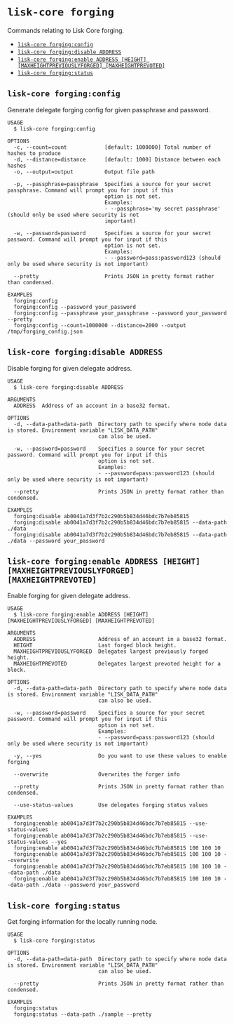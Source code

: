 # `lisk-core forging`

Commands relating to Lisk Core forging.

- [`lisk-core forging:config`](#lisk-core-forgingconfig)
- [`lisk-core forging:disable ADDRESS`](#lisk-core-forgingdisable-address)
- [`lisk-core forging:enable ADDRESS [HEIGHT] [MAXHEIGHTPREVIOUSLYFORGED] [MAXHEIGHTPREVOTED]`](#lisk-core-forgingenable-address-height-maxheightpreviouslyforged-maxheightprevoted)
- [`lisk-core forging:status`](#lisk-core-forgingstatus)

## `lisk-core forging:config`

Generate delegate forging config for given passphrase and password.

```
USAGE
  $ lisk-core forging:config

OPTIONS
  -c, --count=count            [default: 1000000] Total number of hashes to produce
  -d, --distance=distance      [default: 1000] Distance between each hashes
  -o, --output=output          Output file path

  -p, --passphrase=passphrase  Specifies a source for your secret passphrase. Command will prompt you for input if this
                               option is not set.
                               Examples:
                               - --passphrase='my secret passphrase' (should only be used where security is not
                               important)

  -w, --password=password      Specifies a source for your secret password. Command will prompt you for input if this
                               option is not set.
                               Examples:
                               - --password=pass:password123 (should only be used where security is not important)

  --pretty                     Prints JSON in pretty format rather than condensed.

EXAMPLES
  forging:config
  forging:config --password your_password
  forging:config --passphrase your_passphrase --password your_password --pretty
  forging:config --count=1000000 --distance=2000 --output /tmp/forging_config.json
```

## `lisk-core forging:disable ADDRESS`

Disable forging for given delegate address.

```
USAGE
  $ lisk-core forging:disable ADDRESS

ARGUMENTS
  ADDRESS  Address of an account in a base32 format.

OPTIONS
  -d, --data-path=data-path  Directory path to specify where node data is stored. Environment variable "LISK_DATA_PATH"
                             can also be used.

  -w, --password=password    Specifies a source for your secret password. Command will prompt you for input if this
                             option is not set.
                             Examples:
                             - --password=pass:password123 (should only be used where security is not important)

  --pretty                   Prints JSON in pretty format rather than condensed.

EXAMPLES
  forging:disable ab0041a7d3f7b2c290b5b834d46bdc7b7eb85815
  forging:disable ab0041a7d3f7b2c290b5b834d46bdc7b7eb85815 --data-path ./data
  forging:disable ab0041a7d3f7b2c290b5b834d46bdc7b7eb85815 --data-path ./data --password your_password
```

## `lisk-core forging:enable ADDRESS [HEIGHT] [MAXHEIGHTPREVIOUSLYFORGED] [MAXHEIGHTPREVOTED]`

Enable forging for given delegate address.

```
USAGE
  $ lisk-core forging:enable ADDRESS [HEIGHT] [MAXHEIGHTPREVIOUSLYFORGED] [MAXHEIGHTPREVOTED]

ARGUMENTS
  ADDRESS                    Address of an account in a base32 format.
  HEIGHT                     Last forged block height.
  MAXHEIGHTPREVIOUSLYFORGED  Delegates largest previously forged height.
  MAXHEIGHTPREVOTED          Delegates largest prevoted height for a block.

OPTIONS
  -d, --data-path=data-path  Directory path to specify where node data is stored. Environment variable "LISK_DATA_PATH"
                             can also be used.

  -w, --password=password    Specifies a source for your secret password. Command will prompt you for input if this
                             option is not set.
                             Examples:
                             - --password=pass:password123 (should only be used where security is not important)

  -y, --yes                  Do you want to use these values to enable forging

  --overwrite                Overwrites the forger info

  --pretty                   Prints JSON in pretty format rather than condensed.

  --use-status-values        Use delegates forging status values

EXAMPLES
  forging:enable ab0041a7d3f7b2c290b5b834d46bdc7b7eb85815 --use-status-values
  forging:enable ab0041a7d3f7b2c290b5b834d46bdc7b7eb85815 --use-status-values --yes
  forging:enable ab0041a7d3f7b2c290b5b834d46bdc7b7eb85815 100 100 10
  forging:enable ab0041a7d3f7b2c290b5b834d46bdc7b7eb85815 100 100 10 --overwrite
  forging:enable ab0041a7d3f7b2c290b5b834d46bdc7b7eb85815 100 100 10 --data-path ./data
  forging:enable ab0041a7d3f7b2c290b5b834d46bdc7b7eb85815 100 100 10 --data-path ./data --password your_password
```

## `lisk-core forging:status`

Get forging information for the locally running node.

```
USAGE
  $ lisk-core forging:status

OPTIONS
  -d, --data-path=data-path  Directory path to specify where node data is stored. Environment variable "LISK_DATA_PATH"
                             can also be used.

  --pretty                   Prints JSON in pretty format rather than condensed.

EXAMPLES
  forging:status
  forging:status --data-path ./sample --pretty
```
